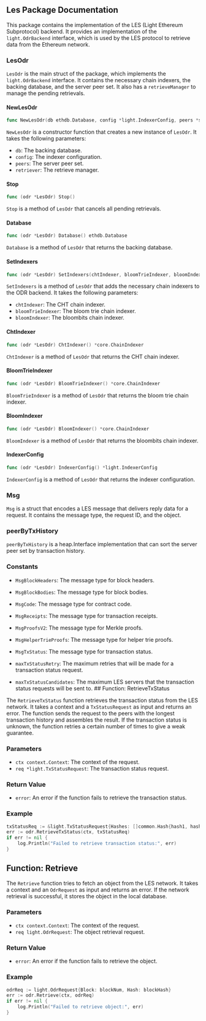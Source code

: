 ## Les Package Documentation

This package contains the implementation of the LES (Light Ethereum Subprotocol) backend. It provides an implementation of the `light.OdrBackend` interface, which is used by the LES protocol to retrieve data from the Ethereum network.

### LesOdr

`LesOdr` is the main struct of the package, which implements the `light.OdrBackend` interface. It contains the necessary chain indexers, the backing database, and the server peer set. It also has a `retrieveManager` to manage the pending retrievals.

#### NewLesOdr

```go
func NewLesOdr(db ethdb.Database, config *light.IndexerConfig, peers *serverPeerSet, retriever *retrieveManager) *LesOdr
```

`NewLesOdr` is a constructor function that creates a new instance of `LesOdr`. It takes the following parameters:

- `db`: The backing database.
- `config`: The indexer configuration.
- `peers`: The server peer set.
- `retriever`: The retrieve manager.

#### Stop

```go
func (odr *LesOdr) Stop()
```

`Stop` is a method of `LesOdr` that cancels all pending retrievals.

#### Database

```go
func (odr *LesOdr) Database() ethdb.Database
```

`Database` is a method of `LesOdr` that returns the backing database.

#### SetIndexers

```go
func (odr *LesOdr) SetIndexers(chtIndexer, bloomTrieIndexer, bloomIndexer *core.ChainIndexer)
```

`SetIndexers` is a method of `LesOdr` that adds the necessary chain indexers to the ODR backend. It takes the following parameters:

- `chtIndexer`: The CHT chain indexer.
- `bloomTrieIndexer`: The bloom trie chain indexer.
- `bloomIndexer`: The bloombits chain indexer.

#### ChtIndexer

```go
func (odr *LesOdr) ChtIndexer() *core.ChainIndexer
```

`ChtIndexer` is a method of `LesOdr` that returns the CHT chain indexer.

#### BloomTrieIndexer

```go
func (odr *LesOdr) BloomTrieIndexer() *core.ChainIndexer
```

`BloomTrieIndexer` is a method of `LesOdr` that returns the bloom trie chain indexer.

#### BloomIndexer

```go
func (odr *LesOdr) BloomIndexer() *core.ChainIndexer
```

`BloomIndexer` is a method of `LesOdr` that returns the bloombits chain indexer.

#### IndexerConfig

```go
func (odr *LesOdr) IndexerConfig() *light.IndexerConfig
```

`IndexerConfig` is a method of `LesOdr` that returns the indexer configuration.

### Msg

`Msg` is a struct that encodes a LES message that delivers reply data for a request. It contains the message type, the request ID, and the object.

### peerByTxHistory

`peerByTxHistory` is a heap.Interface implementation that can sort the server peer set by transaction history.

### Constants

- `MsgBlockHeaders`: The message type for block headers.
- `MsgBlockBodies`: The message type for block bodies.
- `MsgCode`: The message type for contract code.
- `MsgReceipts`: The message type for transaction receipts.
- `MsgProofsV2`: The message type for Merkle proofs.
- `MsgHelperTrieProofs`: The message type for helper trie proofs.
- `MsgTxStatus`: The message type for transaction status.

- `maxTxStatusRetry`: The maximum retries that will be made for a transaction status request.
- `maxTxStatusCandidates`: The maximum LES servers that the transaction status requests will be sent to. ## Function: RetrieveTxStatus

The `RetrieveTxStatus` function retrieves the transaction status from the LES network. It takes a context and a `TxStatusRequest` as input and returns an error. The function sends the request to the peers with the longest transaction history and assembles the result. If the transaction status is unknown, the function retries a certain number of times to give a weak guarantee. 

### Parameters
- `ctx context.Context`: The context of the request.
- `req *light.TxStatusRequest`: The transaction status request.

### Return Value
- `error`: An error if the function fails to retrieve the transaction status.

### Example
```go
txStatusReq := &light.TxStatusRequest{Hashes: []common.Hash{hash1, hash2}}
err := odr.RetrieveTxStatus(ctx, txStatusReq)
if err != nil {
    log.Println("Failed to retrieve transaction status:", err)
}
```

## Function: Retrieve

The `Retrieve` function tries to fetch an object from the LES network. It takes a context and an `OdrRequest` as input and returns an error. If the network retrieval is successful, it stores the object in the local database.

### Parameters
- `ctx context.Context`: The context of the request.
- `req light.OdrRequest`: The object retrieval request.

### Return Value
- `error`: An error if the function fails to retrieve the object.

### Example
```go
odrReq := light.OdrRequest{Block: blockNum, Hash: blockHash}
err := odr.Retrieve(ctx, odrReq)
if err != nil {
    log.Println("Failed to retrieve object:", err)
}
```